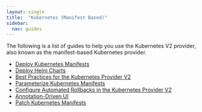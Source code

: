 ```yaml
---
layout: single
title:  "Kubernetes (Manifest Based)"
sidebar:
  nav: guides
---
```


The following is a list of guides to help you use the Kubernetes V2 provider,
also known as the manifest-based Kubernetes provider.

* [Deploy Kubernetes Manifests](/guides/user/kubernetes-v2/deploy-manifest/)
* [Deploy Helm Charts](/guides/user/kubernetes-v2/deploy-helm/)
* [Best Practices for the Kubernetes Provider V2](/guides/user/kubernetes-v2/best-practices/)
* [Parameterize Kubernetes Manifests](/guides/user/kubernetes-v2/parameterize-manifests/)
* [Configure Automated Rollbacks in the Kubernetes Provider V2](/guides/user/kubernetes-v2/automated-rollbacks/)
* [Annotation-Driven UI](/guides/user/kubernetes-v2/annotations-ui/)
* [Patch Kubernetes Manifests](/guides/user/kubernetes-v2/patch-manifest/)

